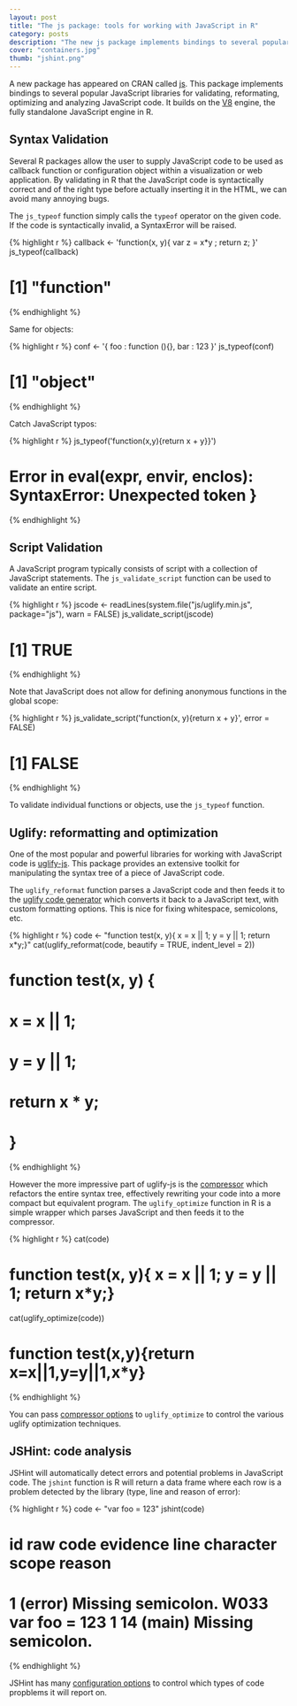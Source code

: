 ```yaml
---
layout: post
title: "The js package: tools for working with JavaScript in R"
category: posts
description: "The new js package implements bindings to several popular JavaScript libraries for validating, reformating, optimizing and analyzing JavaScript code. It builds on the V8 engine, the fully standalone JavaScript engine in R."
cover: "containers.jpg"
thumb: "jshint.png"
---
```


A new package has appeared on CRAN called [js](http://cran.r-project.org/web/packages/js/). This package implements bindings to several popular JavaScript libraries for validating, reformating, optimizing and analyzing JavaScript code. It builds on the [V8](http://cran.r-project.org/web/packages/V8/vignettes/v8_intro.html) engine, the fully standalone JavaScript engine in R.

## Syntax Validation

Several R packages allow the user to supply JavaScript code to be used as callback function or configuration object within a visualization or web application. By validating in R that the JavaScript code is syntactically correct and of the right type before actually inserting it in the HTML, we can avoid many annoying bugs.

The `js_typeof` function simply calls the `typeof` operator on the given code. If the code is syntactically invalid, a SyntaxError will be raised.


{% highlight r %}
callback <- 'function(x, y){
  var z = x*y ;
  return z;
}'
js_typeof(callback)
# [1] "function"
{% endhighlight %}

Same for objects:


{% highlight r %}
conf <- '{
  foo : function (){},
  bar : 123
}'
js_typeof(conf)
# [1] "object"
{% endhighlight %}

Catch JavaScript typos:


{% highlight r %}
js_typeof('function(x,y){return x + y}}')
# Error in eval(expr, envir, enclos): SyntaxError: Unexpected token }
{% endhighlight %}

## Script Validation

A JavaScript program typically consists of script with a collection of JavaScript statements. The `js_validate_script` function can be used to validate an entire script.


{% highlight r %}
jscode <- readLines(system.file("js/uglify.min.js", package="js"), warn = FALSE)
js_validate_script(jscode)
# [1] TRUE
{% endhighlight %}

Note that JavaScript does not allow for defining anonymous functions in the global scope:


{% highlight r %}
js_validate_script('function(x, y){return x + y}', error = FALSE)
# [1] FALSE
{% endhighlight %}

To validate individual functions or objects, use the `js_typeof` function.

## Uglify: reformatting and optimization

One of the most popular and powerful libraries for working with JavaScript code is [uglify-js](https://www.npmjs.com/package/uglify-js). This package provides an extensive toolkit for manipulating the syntax tree of a piece of JavaScript code.

The `uglify_reformat` function parses a JavaScript code and then feeds it to the [uglify code generator](http://lisperator.net/uglifyjs/codegen) which converts it back to a JavaScript text, with custom formatting options. This is nice for fixing whitespace, semicolons, etc.


{% highlight r %}
code <- "function test(x, y){ x = x || 1; y = y || 1; return x*y;}"
cat(uglify_reformat(code, beautify = TRUE, indent_level = 2))
# function test(x, y) {
#   x = x || 1;
#   y = y || 1;
#   return x * y;
# }
{% endhighlight %}

However the more impressive part of uglify-js is the [compressor](http://lisperator.net/uglifyjs/compress) which refactors the entire syntax tree, effectively rewriting your code into a more compact but equivalent program. The `uglify_optimize` function in R is a simple wrapper which parses JavaScript and then feeds it to the compressor.


{% highlight r %}
cat(code)
# function test(x, y){ x = x || 1; y = y || 1; return x*y;}
cat(uglify_optimize(code))
# function test(x,y){return x=x||1,y=y||1,x*y}
{% endhighlight %}

You can pass [compressor options](http://lisperator.net/uglifyjs/compress) to `uglify_optimize` to control the various uglify optimization techniques.

## JSHint: code analysis

JSHint will automatically detect errors and potential problems in JavaScript code. The `jshint` function is R will return a data frame where each row is a problem detected by the library (type, line and reason of error):


{% highlight r %}
code <- "var foo = 123"
jshint(code)
#
#       id                raw code      evidence line character  scope             reason
# 1 (error) Missing semicolon. W033 var foo = 123    1        14 (main) Missing semicolon.
{% endhighlight %}

JSHint has many [configuration options](http://jshint.com/docs/options/) to control which types of code propblems it will report on.
